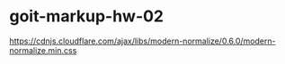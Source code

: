 # goit-markup-hw-02
https://cdnjs.cloudflare.com/ajax/libs/modern-normalize/0.6.0/modern-normalize.min.css
